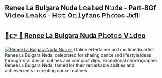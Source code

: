 ## Renee La Bulgara Nuda L𝚎a𝚔ed N𝚞𝚍e - Part-8Gf Vi𝚍𝚎o L𝚎a𝚔s - H𝚘𝚝 O𝚗𝚕yf𝚊ns P𝚑𝚘tos Jxfli

# <h2><a href="http://kfay8u.oniu.top/?m=Renee+La+Bulgara+Nuda">🔗👉 🔴 Renee La Bulgara Nuda P𝚑ot𝚘𝚜 V𝚒d𝚎o</a></h2>

[![Renee La Bulgara Nuda Nu𝚍e𝚜](https://i.imgur.com/0qMVB7G.gif)](http://kfay8u.oniu.top/?m=Renee+La+Bulgara+Nuda)
Online entertainer and multimedia artist Renee La Bulgara Nuda, celebrated for sharing dance and lifestyle ideas through viral dance routines and compact clips. Exceptional choreographer Renee La Bulgara Nuda, famed for their remarkable abilities and achievements in creating dance routines.  
